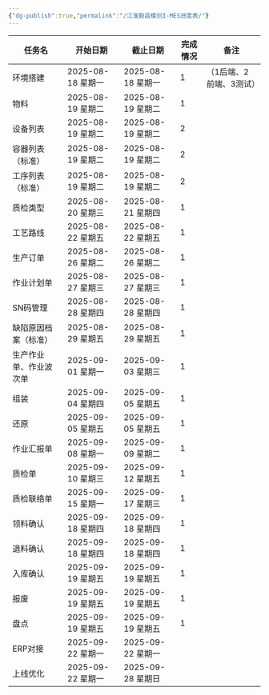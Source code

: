 ```yaml
---
{"dg-publish":true,"permalink":"/江淮毅昌蝶创I-MES进度表/"}
---
```



| 任务名         | 开始日期           | 截止日期           | 完成情况 | 备注            |
| ----------- | -------------- | -------------- | ---- | ------------- |
| 环境搭建        | 2025-08-18 星期一 | 2025-08-18 星期一 | 1    | （1后端、2前端、3测试） |
| 物料          | 2025-08-19 星期二 | 2025-08-19 星期二 | 1    |               |
| 设备列表        | 2025-08-19 星期二 | 2025-08-19 星期二 | 2    |               |
| 容器列表（标准）    | 2025-08-19 星期二 | 2025-08-19 星期二 | 2    |               |
| 工序列表（标准）    | 2025-08-19 星期二 | 2025-08-19 星期二 | 2    |               |
| 质检类型        | 2025-08-20 星期三 | 2025-08-21 星期四 | 1    |               |
| 工艺路线        | 2025-08-22 星期五 | 2025-08-22 星期五 | 1    |               |
| 生产订单        | 2025-08-26 星期二 | 2025-08-26 星期二 | 1    |               |
| 作业计划单       | 2025-08-27 星期三 | 2025-08-27 星期三 | 1    |               |
| SN码管理       | 2025-08-28 星期四 | 2025-08-28 星期四 | 1    |               |
| 缺陷原因档案（标准）  | 2025-08-29 星期五 | 2025-08-29 星期五 | 1    |               |
| 生产作业单、作业波次单 | 2025-09-01 星期一 | 2025-09-03 星期三 | 1    |               |
| 组装          | 2025-09-04 星期四 | 2025-09-05 星期五 | 1    |               |
| 还原          | 2025-09-05 星期五 | 2025-09-05 星期五 | 1    |               |
| 作业汇报单       | 2025-09-08 星期一 | 2025-09-09 星期二 | 1    |               |
| 质检单         | 2025-09-10 星期三 | 2025-09-12 星期五 | 1    |               |
| 质检联络单       | 2025-09-15 星期一 | 2025-09-17 星期三 | 1    |               |
| 领料确认        | 2025-09-18 星期四 | 2025-09-18 星期四 | 1    |               |
| 退料确认        | 2025-09-18 星期四 | 2025-09-18 星期四 | 1    |               |
| 入库确认        | 2025-09-19 星期五 | 2025-09-19 星期五 | 1    |               |
| 报废          | 2025-09-19 星期五 | 2025-09-19 星期五 | 1    |               |
| 盘点          | 2025-09-19 星期五 | 2025-09-19 星期五 | 1    |               |
| ERP对接       | 2025-09-22 星期一 | 2025-09-22 星期一 |      |               |
| 上线优化        | 2025-09-22 星期一 | 2025-09-28 星期日 |      |               |